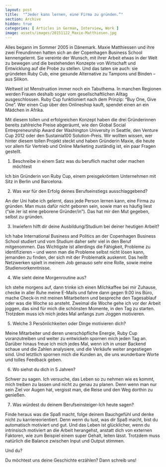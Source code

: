```yaml
---
layout: post
title:  "“Jeder kann lernen, eine Firma zu gründen.”"
section: Archive
hidden: true
categories: [ Articles in German, Interview, Work ]
image: assets/images/20151122_Maxie-Matthiesen.jpg
---
```



Alles begann im Sommer 2005 in Dänemark. Maxie Matthiessen und ihre zwei Freundinnen hatten sich an der Copenhagen Business School kennengelernt. Sie vereinte der Wunsch, mit ihrer Arbeit etwas in der Welt zu bewegen und die bestehenden Konzepte von Wirtschaft und Entwicklung auf die Probe zu stellen. Und das taten sie auch: sie gründeten Ruby Cub, eine gesunde Alternative zu Tampons und Binden – aus Silikon. 

Weltweit ist Menstruation immer noch ein Tabuthema. In manchen Regionen werden Frauen deshalb sogar vom gesellschaftlichen Alltag ausgeschlossen. Ruby Cup funktioniert nach dem Prinzip: “Buy One, Give One”. Wer einen Cup über den Onlineshop kauft, spendet einen an ein Mädchen in Afrika.

Mit diesem tollen und erfolgreichen Konzept haben die drei Gründerinnen bereits zahlreiche Preise abgeräumt, wie den Global Social Entrepreneurship Award der Washington University in Seattle, den Venture Cup 2012 oder den Sustainia100 Solution-Preis. Wir wollten wissen, wer hinter diesem tollen Projekt steckt und haben Gründerin Maxie, die heute vor allem für Vertrieb und Online Marketing zuständig ist, ein paar Fragen gestellt.

1. Beschreibe in einem Satz was du beruflich machst oder machen möchtest

Ich bin Gründerin von Ruby Cup, einem preisgekröntem Unternehmen mit Sitz in Berlin und Barcelona.

2. Was war für den Erfolg deines Berufseinstiegs ausschlaggebend?

An der Uni habe ich gelernt, dass jede Person lernen kann, eine Firma zu gründen. Man muss dafür nicht geboren sein, sowie man es häufig liest (“sie /er ist eine geborene Gründer/in”). Das hat mir den Mut gegeben, selbst zu gründen.

3. Inwiefern hilft dir deine Ausbildung/Studium bei deiner heutigen Arbeit?

Ich habe International Business and Politics an der Copenhagen Business School studiert und vom Studium daher sehr viel in den Beruf mitgenommen. Das Wichtigste ist allerdings die Fähigkeit, Probleme zu identifizieren – und wenn man die Probleme selbst nicht lösen kann, jemanden zu finden, der sich mit der Problematik auskennt. Das heißt Netzwerken spielt in meinem Job genauso sehr eine Rolle, sowie meine Studienvorkenntnisse.

4. Wie sieht deine Morgenroutine aus?

Ich stehe morgens auf, dann trinke ich einen Milchkaffee bei mir Zuhause, checke in aller Ruhe meine E-Mails und fahre dann gegen 9.00 ins Büro, mache Check-in mit meinen Mitarbeitern und bespreche den Tagesablauf oder was die Woche so ansteht. Zweimal die Woche gehe ich vor der Arbeit joggen, das sind für mich die schönsten Momente, in den Tag zu starten. Trotzdem muss ich mich jedes Mal anfangs zum Joggen motivieren.

5. Welche 3 Persönlichkeiten oder Dinge motivieren dich?

Meine Mitarbeiter und deren unerschöpfliche Energie, Ruby Cup voranzutreiben und weiter zu entwickeln spornen mich jeden Tag an. Darüber hinaus freue ich mich jedes Mal, wenn ich in unser Backend schaue und die Zahlen analysiere, und die Verkäufe weiter angestiegen sind. Und letztlich spornen mich die Kunden an, die uns wunderbare Worte und tolles Feedback geben.

6. Wo siehst du dich in 5 Jahren?

Schwer zu sagen. Ich versuche, das Leben so zu nehmen wie es kommt, mich treiben zu lassen und nicht zu genau zu planen. Denn wenn man nur sein Ziel vor Augen hat, vergisst man, die Reise und den Weg dorthin zu genießen.

7. Was würdest du deinem Berufseinsteiger-Ich heute sagen?

Finde heraus was die Spaß macht, folge deinem Bauchgefühl und denke nicht zu karriereorientiert. Denn wenn du tust, was dir Spaß macht, bist du automatisch motiviert und gut. Und das Leben ist glücklicher, wenn du intrinsisch motiviert an die Arbeit herangehst, anstatt dich von externen Faktoren, wie zum Beispiel einem super Gehalt, leiten lässt. Trotzdem muss natürlich die Balance zwischen Input und Output stimmen.

Und du?

Du möchtest uns deine Geschichte erzählen? Dann schreib uns!

